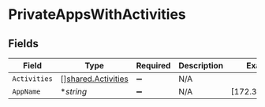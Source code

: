 # PrivateAppsWithActivities


## Fields

| Field                                                           | Type                                                            | Required                                                        | Description                                                     | Example                                                         |
| --------------------------------------------------------------- | --------------------------------------------------------------- | --------------------------------------------------------------- | --------------------------------------------------------------- | --------------------------------------------------------------- |
| `Activities`                                                    | [][shared.Activities](../../../pkg/models/shared/activities.md) | :heavy_minus_sign:                                              | N/A                                                             |                                                                 |
| `AppName`                                                       | **string*                                                       | :heavy_minus_sign:                                              | N/A                                                             | [172.31.12.135]                                                 |
